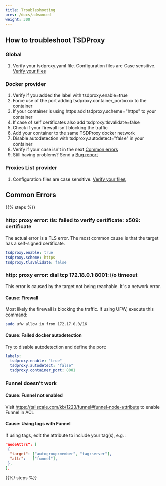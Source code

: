 ```yaml
---
title: Troubleshooting
prev: /docs/advanced
weight: 300
---
```


## How to troubleshoot TSDProxy

### Global

1. Verify your tsdproxy.yaml file. Configuration files are Case sensitive.
[Verify your files](../serverconfig/#sample-configuration-file)

### Docker provider

1. Verify if you added the label with tsdproxy.enable=true
2. Force use of the port adding tsdproxy.container_port=xxx to the container
3. If your container is using https add tsdproxy.scheme="https" to your container
4. If case of self certificates also add tsdproxy.tlsvalidate=false
5. Check if your firewall isn't blocking the traffic
6. Add your container to the same TSDProxy docker network
7. Disable autodetection with tsdproxy.autodetect="false" in your container
8. Verify if your case isn't in the next [Common errors](#common-errors)
9. Still having problems? Send a [Bug report](https://github.com/almeidapaulopt/tsdproxy/issues/new/choose)

### Proxies List provider

1. Configuration files are case sensitive. [Verify your files](../list/#proxy-list-file-options)

## Common Errors

{{% steps %}}

### http: proxy error: tls: failed to verify certificate: x509: certificate

The actual error is a TLS error. The most common cause is that the target has a
self-signed certificate.

```yaml
tsdproxy.enable: true
tsdproxy.scheme: https
tsdproxy.tlsvalidate: false
```

### http: proxy error: dial tcp 172.18.0.1:8001: i/o timeout

This error is caused by the target not being reachable. It's a network error.

#### Cause: Firewall

Most likely the firewall is blocking the traffic. If using UFW, execute this command:

```bash
sudo ufw allow in from 172.17.0.0/16
```

#### Cause: Failed docker autodetection

Try to disable autodetection and define the port:

```yaml
labels:
  tsdproxy.enable: "true"
  tsdproxy.autodetect: "false"
  tsdproxy.container_port: 8001
```

### Funnel doesn't work

#### Cause: Funnel not enabled

Visit <https://tailscale.com/kb/1223/funnel#funnel-node-attribute> to enable Funnel in ACL

#### Cause: Using tags with Funnel

If using tags, edit the attribute to include your tag(s), e.g.:

```json
"nodeAttrs": [
 {
  "target": ["autogroup:member", "tag:server"],
  "attr":   ["funnel"],
 },
],
```

{{%/ steps %}}
